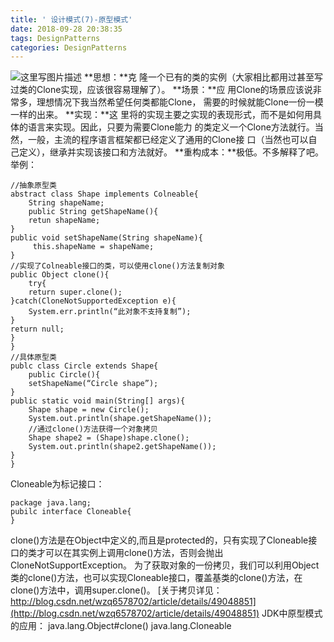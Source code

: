 ```yaml
---
title: ' 设计模式(7)-原型模式'
date: 2018-09-28 20:38:35
tags: DesignPatterns
categories: DesignPatterns
---
```

![这里写图片描述](20151011162526441.png)
**思想：**克 隆一个已有的类的实例（大家相比都用过甚至写过类的Clone实现，应该很容易理解了）。
**场景：**应 用Clone的场景应该说非常多，理想情况下我当然希望任何类都能Clone， 需要的时候就能Clone一份一模一样的出来。
**实现：**这 里将的实现主要之实现的表现形式，而不是如何用具体的语言来实现。因此，只要为需要Clone能力 的类定义一个Clone方法就行。当然，一般，主流的程序语言框架都已经定义了通用的Clone接 口（当然也可以自己定义），继承并实现该接口和方法就好。
**重构成本：**极低。不多解释了吧。
举例：

```
//抽象原型类
abstract class Shape implements Colneable{
	String shapeName;
	public String getShapeName(){
	retun shapeName;
}
public void setShapeName(String shapeName){
     this.shapeName = shapeName;
}
//实现了Colneable接口的类，可以使用clone()方法复制对象
public Object clone(){
	try{
	return super.clone();
}catch(CloneNotSupportedException e){
	System.err.println(“此对象不支持复制”);
}
return null;
}
}
//具体原型类
publc class Circle extends Shape{
	public Circle(){
	setShapeName(“Circle shape”);
}
public static void main(String[] args){
	Shape shape = new Circle();
	System.out.println(shape.getShapeName());
	//通过clone()方法获得一个对象拷贝
	Shape shape2 = (Shape)shape.clone();
	System.out.println(shape2.getShapeName());
}
}
```
Cloneable为标记接口：
```
package java.lang;
pubilc interface Cloneable{
}
```

clone()方法是在Object中定义的,而且是protected的，只有实现了Cloneable接口的类才可以在其实例上调用clone()方法，否则会抛出CloneNotSupportException。
为了获取对象的一份拷贝，我们可以利用Object类的clone()方法，也可以实现Cloneable接口，覆盖基类的clone()方法，在clone()方法中，调用super.clone()。
[关于拷贝详见：http://blog.csdn.net/wzq6578702/article/details/49048851](http://blog.csdn.net/wzq6578702/article/details/49048851)
JDK中原型模式的应用：
java.lang.Object#clone()
java.lang.Cloneable
